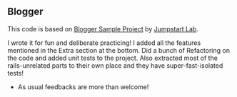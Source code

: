 ## Blogger

This code is based on [Blogger Sample Project](http://tutorials.jumpstartlab.com/projects/blogger.html) by [Jumpstart Lab](http://jumpstartlab.com/).

I wrote it for fun and deliberate practicing! I added all the features mentioned in the Extra section at the bottom. Did a bunch of Refactoring on the code and added unit tests to the project. Also extracted most of the rails-unrelated parts to their own place and they have super-fast-isolated tests!

* As usual feedbacks are more than welcome!
